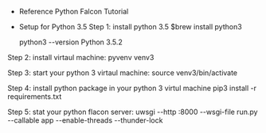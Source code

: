 * Reference
    Python Falcon Tutorial
    
* Setup for Python 3.5
Step 1: install python 3.5
    $brew install python3

    python3 --version
    Python 3.5.2

Step 2: install virtaul machine:
    pyvenv venv3

Step 3: start your python 3 virtaul machine:
    source venv3/bin/activate

Step 4: install python package in your python 3 virtul machine
    pip3 install  -r requirements.txt

Step 5: stat your python flacon server:
    uwsgi --http :8000 --wsgi-file run.py --callable app --enable-threads  --thunder-lock
